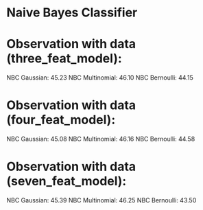 # Naive Bayes Classifier


# Observation with data (three_feat_model):

NBC Gaussian: 45.23
NBC Multinomial: 46.10
NBC Bernoulli: 44.15

# Observation with data (four_feat_model):

NBC Gaussian: 45.08
NBC Multinomial: 46.16
NBC Bernoulli: 44.58

# Observation with data (seven_feat_model):

NBC Gaussian: 45.39
NBC Multinomial: 46.25
NBC Bernoulli: 43.50

